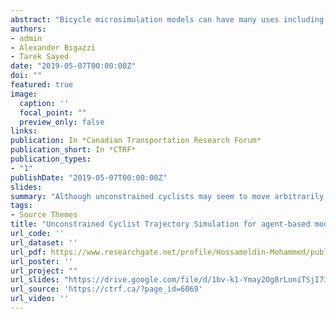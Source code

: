 ```yaml
---
abstract: "Bicycle microsimulation models can have many uses including bicycle facility assessment, bicycle energy and power modeling and bicycle behavior prediction models for safety applications. Agent-based modeling (ABM) is a promising approach for building accurate bicycle microsimulation models.An agent-based model represents individual agents interacting on the microscopic level by assuming sensory inputs give the agents information about the environmentwhich informs their decisions (Plekhanova, 2003). The environment of bicycle traffic on cycling paths includes bicycle facility geometry (bicycle path lane width, curves, grades,…), and other cyclists that can differ in their proximity (longitudinal or lateral). Previous research has shown that cyclists encounter different regimes of movement during their trips(Mohammed, Bigazzi, & Sayed, 2019). Cyclists can be in a constrained regime (their actions are correlated/dependent on the movement of other cyclists), or in an unconstrained regime (their actions are not affected by other cyclists). Previous research in bicycle microsimulation includes attempts to model bicycle traffic in a cellular automata model (Jiang, Jia, & Wu, 2004; Xue, Jia, Jiang, Li, & Shan, 2017). Liang et al. (2012) developed a psychological-physical force model that assumes cyclists choose their trajectories (acceleration and direction) based on forces of collision avoidance and friction between interacting cyclists. Mohammed et al. (2019) developed a bicycle following model based on learning the reward function of cyclists using inverse reinforcement learning. No previous research exists for modeling unconstrained cyclist trajectories. Although unconstrained cyclists may seem to move arbitrarily, it is hypothesized that their movements can be modeled given variables such as acceleration, change in direction and deviation from path centerline. Unconstrained cyclist trajectories can be thought of as correlated random walk movements, in which the state of the present time step is dependent on the previous time step. Hidden Markov Models (HMM) can be used to infer the hidden states that cyclist encounter at each time step given observations about their movement. The purpose of this research is to formalize a generative model that can describe unconstrained cyclist movement and be used to generate cyclist trajectories that are similar to observed ones. This model can then be combined with other constrained bicycle models to generate realistic interactions for bicycle microsimulation."
authors:
- admin
- Alexander Bigazzi
- Tarek Sayed
date: "2019-05-07T00:00:00Z"
doi: ""
featured: true
image:
  caption: ''
  focal_point: ""
  preview_only: false
links:
publication: In *Canadian Transportation Research Forum*
publication_short: In *CTRF*
publication_types:
- "1"
publishDate: "2019-05-07T00:00:00Z"
slides: 
summary: "Although unconstrained cyclists may seem to move arbitrarily, it is hypothesized that their movements can be modeled given variables such as acceleration, change in direction and deviation from path centerline. Unconstrained cyclist trajectories can be thought of as correlated random walk movements, in which the state of the present time step is dependent on the previous time step. Hidden Markov Models (HMM) can be used to infer the hidden states that cyclist encounter at each time step given observations about their movement. The purpose of this research is to formalize a generative model that can describe unconstrained cyclist movement and be used to generate cyclist trajectories that are similar to observed ones. This model can then be combined with other constrained bicycle models to generate realistic interactions for bicycle microsimulation."
tags:
- Source Themes
title: "Unconstrained Cyclist Trajectory Simulation for agent-based models"
url_code: ''
url_dataset: ''
url_pdf: https://www.researchgate.net/profile/Hossameldin-Mohammed/publication/337272866_Unconstrained_Cyclist_Trajectory_Simulation_for_Agent-Based_Models/links/5fb5c5dc92851c933f3d4f80/Unconstrained-Cyclist-Trajectory-Simulation-for-Agent-Based-Models.pdf?_sg%5B0%5D=nFXA5DtsVaT3PpkKW6fAY1umPvJXBJTWNpaSw7W_uyXrrvX0NinSASltNvqPKnHPeSOgql6M-ixEsn10Mmw-vQ.sgjRfGLWj29c3o6C1jLm6vrvQVjzvCkcJasPuU-mY5Sg4VK2YkCMCAJRoW5uWoc4_IbhV9jOEDGcvsp_u_mvPg&_sg%5B1%5D=3NFOdbL41MMAhuzlS0_TUWGadJ35i28dJjfarEsZgLAdXnvulwavjEfiM_XDURlY00PcwjjzsFpYcp1dw8vmkX7dW4ohKqLsgpvQjVIeVSVz.sgjRfGLWj29c3o6C1jLm6vrvQVjzvCkcJasPuU-mY5Sg4VK2YkCMCAJRoW5uWoc4_IbhV9jOEDGcvsp_u_mvPg&_iepl=
url_poster: ''
url_project: ""
url_slides: "https://drive.google.com/file/d/1bv-k1-Ymay2Og8rLoniTSjI73mKo_EIZ/view?usp=sharing"
url_source: 'https://ctrf.ca/?page_id=6069'
url_video: ''
---
```


